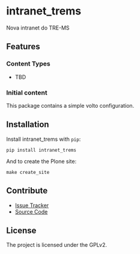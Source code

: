 # intranet_trems

Nova intranet do TRE-MS

## Features

### Content Types

- TBD

### Initial content

This package contains a simple volto configuration.

Installation
------------

Install intranet_trems with `pip`:

```shell
pip install intranet_trems
```
And to create the Plone site:

```shell
make create_site
```

## Contribute

- [Issue Tracker](https://github.com/ericof/intranet-trems/issues)
- [Source Code](https://github.com/ericof/intranet-trems/)

## License

The project is licensed under the GPLv2.
